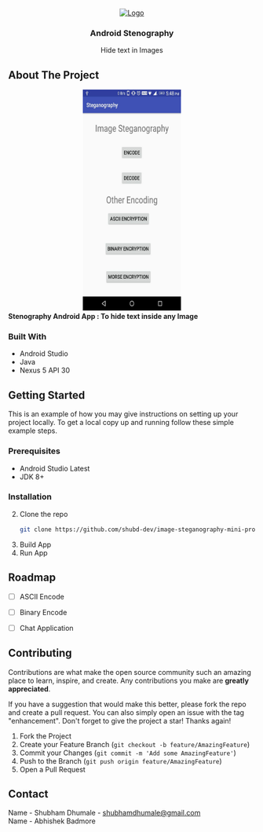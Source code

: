<div id="top"></div>

<!-- PROJECT LOGO -->
<br />
<div align="center">
  <a href="https://github.com/github_username/repo_name">
    <img src="https://www.freepnglogos.com/uploads/s-letter-logo-png-19.png" alt="Logo" width="80" height="80">
  </a>

<h3 align="center">Android Stenography</h3>

  <p align="center">
    Hide text in Images
  </p>
</div>


<!-- ABOUT THE PROJECT -->
## About The Project
<center>
<img src="app/images/Screenshot_1655755461.png" width="200" height="450">
</center>
<b>Stenography Android App : To hide text inside any Image</b>



### Built With

* Android Studio
* Java
* Nexus 5 API 30


<!-- GETTING STARTED -->
## Getting Started

This is an example of how you may give instructions on setting up your project locally.
To get a local copy up and running follow these simple example steps.

### Prerequisites

* Android Studio Latest
* JDK 8+

### Installation

2. Clone the repo
   ```sh
   git clone https://github.com/shubd-dev/image-steganography-mini-proj.git
   ```
3. Build App
4. Run App

<!-- USAGE EXAMPLES -->


<!-- ROADMAP -->
## Roadmap

- [ ] ASCII Encode
- [ ] Binary Encode
- [ ] Chat Application 





<!-- CONTRIBUTING -->
## Contributing

Contributions are what make the open source community such an amazing place to learn, inspire, and create. Any contributions you make are **greatly appreciated**.

If you have a suggestion that would make this better, please fork the repo and create a pull request. You can also simply open an issue with the tag "enhancement".
Don't forget to give the project a star! Thanks again!

1. Fork the Project
2. Create your Feature Branch (`git checkout -b feature/AmazingFeature`)
3. Commit your Changes (`git commit -m 'Add some AmazingFeature'`)
4. Push to the Branch (`git push origin feature/AmazingFeature`)
5. Open a Pull Request

<!-- CONTACT -->
## Contact

Name - Shubham Dhumale - shubhamdhumale@gmail.com<br>
Name - Abhishek Badmore

